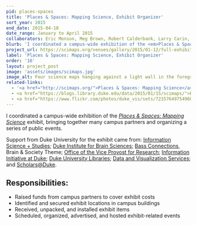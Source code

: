```yaml
---
pid: places-spaces
title: 'Places & Spaces: Mapping Science, Exhibit Organizer'
sort_year: 2015
end_date: 2015-04-10
date_range: January to April 2015
collaborators: Eric Monson, Meg Brown, Robert Calderbank, Larry Carin, Scott Huettel, Victoria Szabo, Julia Trimmer, along with additional support from Duke Libraries staff
blurb: 'I coordinated a campus-wide exhibition of the <em>Places & Spaces: Mapping Science</em> exhibit, bringing together many campus partners and organizing a series of public events.'
project_url: https://scimaps.org/venues/gallery/2015/01-12/full-exhibit
label: 'Places & Spaces: Mapping Science, Exhibit Organizer'
order: '16'
layout: project_post
image: 'assets/images/scimaps.jpg'
image_alt: Four science maps hanging against a light wall in the foreground, with three illuminated globes against a brick wall in the background. 
related-links:
  - '<a href="http://scimaps.org/">Places & Spaces: Mapping Science</a>'
  - <a href="https://blogs.library.duke.edu/data/2015/01/15/scimaps/">Blog post summarizing exhibit and related events</a>
  - <a href="https://www.flickr.com/photos/duke_vis/sets/72157649754960639/">Flickr gallery with photos from the exhibit</a>
---
```

I coordinated a campus-wide exhibition of the *[Places & Spaces: Mapping Science](http://scimaps.org/)* exhibit, bringing together many campus partners and organizing a series of public events.

Support from Duke University for the exhibit came from: [Information Science + Studies](https://iss.duke.edu/); [Duke Institute for Brain Sciences](https://dibs.duke.edu/); [Bass Connections](https://bassconnections.duke.edu/), Brain & Society Theme; [Office of the Vice Provost for Research](https://research.duke.edu/); [Information Initiative at Duke](https://bigdata.duke.edu/); [Duke University Libraries](https://library.duke.edu/); [Data and Visualization Services](https://library.duke.edu/data); and [Scholars@Duke](https://scholars.duke.edu/).

## Responsibilities: 

* Raised funds from campus partners to cover exhibit costs
* Identified and secured exhibit locations in campus buildings
* Received, unpacked, and installed exhibit items
* Scheduled, organized, advertised, and hosted exhibit-related events